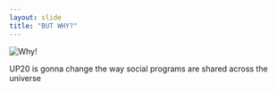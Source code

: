 ```yaml
---
layout: slide
title: "BUT WHY?"
---
```


![Why!](http://m.memegen.com/4xwkqt.jpg)

UP20 is gonna change the way social programs are shared across the universe

